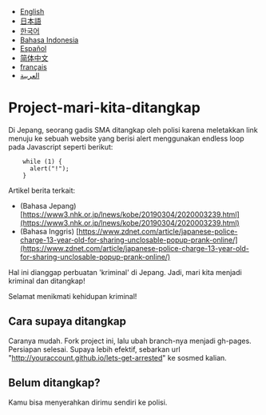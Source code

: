 ﻿- [English](README.md)
- [日本語](README.ja.md)
- [한국어](README.ko.md)
- [Bahasa Indonesia](README.in.md)
- [Español](README.es.md)
- [简体中文](README.zh.md)
- [français](#Projet-allons-se-faire-arrêter)
- [العربية](#مشروع-هيا-بنا-لنعتقل)

# Project-mari-kita-ditangkap

Di Jepang, seorang gadis SMA ditangkap oleh polisi karena meletakkan link menuju ke sebuah website yang  berisi alert menggunakan endless loop pada Javascript seperti berikut:

        while (1) {
          alert("!");
        }

Artikel berita terkait:

- (Bahasa Jepang) [https://www3.nhk.or.jp/lnews/kobe/20190304/2020003239.html](https://www3.nhk.or.jp/lnews/kobe/20190304/2020003239.html)
- (Bahasa Inggris) [https://www.zdnet.com/article/japanese-police-charge-13-year-old-for-sharing-unclosable-popup-prank-online/](https://www.zdnet.com/article/japanese-police-charge-13-year-old-for-sharing-unclosable-popup-prank-online/)

Hal ini dianggap perbuatan 'kriminal' di Jepang. Jadi, mari kita menjadi kriminal dan ditangkap!

Selamat menikmati kehidupan kriminal!

## Cara supaya ditangkap

Caranya mudah. Fork project ini, lalu ubah branch-nya menjadi gh-pages. Persiapan selesai. Supaya lebih efektif, sebarkan url "http://youraccount.github.io/lets-get-arrested" ke sosmed kalian.

## Belum ditangkap?

Kamu bisa menyerahkan dirimu sendiri ke polisi.

